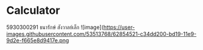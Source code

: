 # Calculator
5930300291 ธนารักษ์ สังวาลย์เล็ก
![image](https://user-images.githubusercontent.com/53513768/62854521-c34dd200-bd19-11e9-9d2e-f665e8d9417e.png
